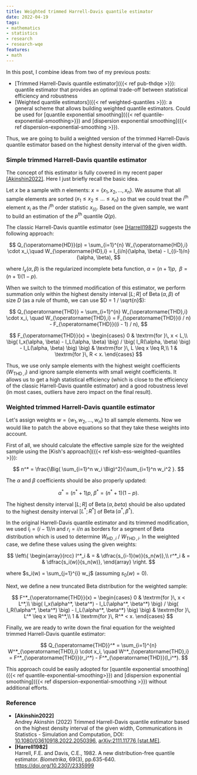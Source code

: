 ```yaml
---
title: Weighted trimmed Harrell-Davis quantile estimator
date: 2022-04-19
tags:
- mathematics
- statistics
- research
- research-wqe
features:
- math
---
```


In this post, I combine ideas from two of my previous posts:

* [Trimmed Harrell-Davis quantile estimator]({{< ref pub-thdqe >}}):
    quantile estimator that provides an optimal trade-off between statistical efficiency and robustness
* [Weighted quantile estimators]({{< ref weighted-quantiles >}}):
    a general scheme that allows building weighted quantile estimators.
  Could be used for [quantile exponential smoothing]({{< ref quantile-exponential-smoothing>}})
    and [dispersion exponential smoothing]({{< ref dispersion-exponential-smoothing >}}).

Thus, we are going to build a weighted version of the trimmed Harrell-Davis quantile estimator based on the highest
  density interval of the given width.

<!--more-->

### Simple trimmed Harrell-Davis quantile estimator

The concept of this estimator is fully covered in my recent paper [[Akinshin2022]](#Akinshin2022).
Here I just briefly recall the basic idea.

Let $x$ be a sample with $n$ elements: $x = \{ x_1, x_2, \ldots, x_n \}$.
We assume that all sample elements are sorted ($x_1 \leq x_2 \leq \ldots \leq x_n$) so that
  we could treat the $i^\textrm{th}$ element $x_i$ as the $i^\textrm{th}$ order statistic $x_{(i)}$.
Based on the given sample, we want to build an estimation of the $p^\textrm{th}$ quantile $Q(p)$.

The classic Harrell-Davis quantile estimator (see [[Harrell1982]](#Harrell1982)) suggests the following approach:

$$
Q_{\operatorname{HD}}(p) = \sum_{i=1}^{n} W_{\operatorname{HD},i} \cdot x_i,\quad
W_{\operatorname{HD},i} = I_{i/n}(\alpha, \beta) - I_{(i-1)/n}(\alpha, \beta),
$$

where $I_x(\alpha, \beta)$ is the regularized incomplete beta function,
  $\alpha = (n+1)p$, $\;\beta = (n+1)(1-p)$.

When we switch to the trimmed modification of this estimator,
  we perform summation only within the highest density interval $[L;R]$ of $\operatorname{Beta}(\alpha, \beta)$
  of size $D$ (as a rule of thumb, we can use $D = 1 / \sqrt{n}$):

$$
Q_{\operatorname{THD}} = \sum_{i=1}^{n} W_{\operatorname{THD},i} \cdot x_i, \quad
W_{\operatorname{THD},i} = F_{\operatorname{THD}}(i / n) - F_{\operatorname{THD}}((i - 1) / n),
$$

$$
F_{\operatorname{THD}}(x) = \begin{cases}
0 & \textrm{for }\, x < L,\\
\big( I_x(\alpha, \beta) - I_L(\alpha, \beta) \big) /
\big( I_R(\alpha, \beta) \big) - I_L(\alpha, \beta) \big) \big)
  & \textrm{for }\, L \leq x \leq R,\\
1 & \textrm{for }\, R < x.
\end{cases}
$$

Thus, we use only sample elements with the highest weight coefficients ($W_{\operatorname{THD},i}$) and
  ignore sample elements with small weight coefficients.
It allows us to get a high statistical efficiency
  (which is close to the efficiency of the classic Harrell-Davis quantile estimator)
  and a good robustness level
  (in most cases, outliers have zero impact on the final result).

### Weighted trimmed Harrell-Davis quantile estimator

Let's assign weights $w = \{ w_1, w_2, \ldots, w_n \}$ to all sample elements.
Now we would like to patch the above equations so that they take these weights into account.

First of all, we should calculate the effective sample size for the weighted sample using
  the [Kish's approach]({{< ref kish-ess-weighted-quantiles >}}):

$$
n^* = \frac{\Big( \sum_{i=1}^n w_i \Big)^2}{\sum_{i=1}^n w_i^2 }.
$$

The $\alpha$ and $\beta$ coefficients should be also properly updated:

$$
\alpha^* = (n^*+1)p,\; \beta^* = (n^*+1)(1-p).
$$

The highest density interval $[L;R]$ of $\operatorname{Beta}(\alpha, beta)$ should be also updated to
  the highest density interval $[L^*;R^*]$ of $\operatorname{Beta}(\alpha^*, \beta^*)$.

In the original Harrell-Davis quantile estimator and its trimmed modification,
  we used $l_i = (i-1)/n$ and $r_i = i/n$ as borders for a segment of Beta distribution
  which is used to determine $W_{\operatorname{HD},i}$ / $W_{\operatorname{THD},i}$.
In the weighted case, we define these values using the given weights:

$$
\left\{
\begin{array}{rcc}
l^*_i & = & \dfrac{s_{i-1}(w)}{s_n(w)},\\
r^*_i & = & \dfrac{s_i(w)}{s_n(w)},
\end{array}
\right.
$$

where $s_i(w) = \sum_{j=1}^{i} w_j$ (assuming $s_0(w) = 0$).

Next, we define a new truncated Beta distribution for the weighted sample:

$$
F^*_{\operatorname{THD}}(x) = \begin{cases}
0 & \textrm{for }\, x < L^*,\\
\big( I_x(\alpha^*, \beta^*) - I_L(\alpha^*, \beta^*) \big) /
\big( I_R(\alpha^*, \beta^*) \big) - I_L(\alpha^*, \beta^*) \big) \big)
  & \textrm{for }\, L^* \leq x \leq R^*,\\
1 & \textrm{for }\, R^* < x.
\end{cases}
$$

Finally, we are ready to write down the final equation for the weighted trimmed Harrell-Davis quantile estimator:

$$
Q_{\operatorname{THD}}^* = \sum_{i=1}^{n} W^*_{\operatorname{THD},i} \cdot x_i, \quad
W^*_{\operatorname{THD},i} = F^*_{\operatorname{THD}}(r_i^*) - F^*_{\operatorname{THD}}(l_i^*).
$$

This approach could be easily adopted for [quantile exponential smoothing]({{< ref quantile-exponential-smoothing>}})
  and [dispersion exponential smoothing]({{< ref dispersion-exponential-smoothing >}})
  without additional efforts.

### Reference

* <b id="Akinshin2022">[Akinshin2022]</b>  
  Andrey Akinshin (2022)
  Trimmed Harrell-Davis quantile estimator based on the highest density interval of the given width,
  Communications in Statistics - Simulation and Computation,
  DOI: [10.1080/03610918.2022.2050396](https://www.tandfonline.com/doi/abs/10.1080/03610918.2022.2050396),
  [arXiv:2111.11776 [stat.ME]](https://arxiv.org/abs/2111.11776).
* <b id="Harrell1982">[Harrell1982]</b>  
  Harrell, F.E. and Davis, C.E., 1982. A new distribution-free quantile estimator.
  *Biometrika*, 69(3), pp.635-640.  
  https://doi.org/10.2307/2335999
